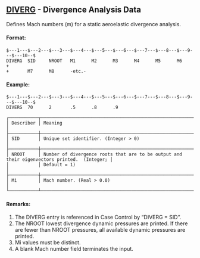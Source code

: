 ## [DIVERG](https://nexus.hexagon.com/documentationcenter/bundle/MSC_Nastran_2022.4/page/Nastran_Combined_Book/qrg/bulkde/TOC.DIVERG.xhtml) - Divergence Analysis Data

Defines Mach numbers (m) for a static aeroelastic divergence analysis.

#### Format:

```nastran
$---1---$---2---$---3---$---4---$---5---$---6---$---7---$---8---$---9---$---10--$
DIVERG  SID     NROOT   M1      M2      M3      M4      M5      M6      +       
+       M7      M8      -etc.-                                                  
```

#### Example:

```nastran
$---1---$---2---$---3---$---4---$---5---$---6---$---7---$---8---$---9---$---10--$
DIVERG  70      2       .5      .8      .9                                      
```

```text
┌───────────┬─────────────────────────────────────────────────────────────────────────────────────────────┐
│ Describer │ Meaning                                                                                     │
├───────────┼─────────────────────────────────────────────────────────────────────────────────────────────┤
│ SID       │ Unique set identifier. (Integer > 0)                                                        │
├───────────┼─────────────────────────────────────────────────────────────────────────────────────────────┤
│ NROOT     │ Number of divergence roots that are to be output and their eigenvectors printed.  (Integer; │
│           │ Default = 1)                                                                                │
├───────────┼─────────────────────────────────────────────────────────────────────────────────────────────┤
│ Mi        │ Mach number. (Real > 0.0)                                                                   │
└───────────┴─────────────────────────────────────────────────────────────────────────────────────────────┘
```

#### Remarks:

1. The DIVERG entry is referenced in Case Control by “DIVERG = SID”.
2. The NROOT lowest divergence dynamic pressures are printed. If there are fewer than NROOT pressures, all available dynamic pressures are printed.
3. Mi values must be distinct.
4. A blank Mach number field terminates the input.
